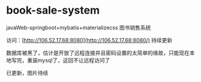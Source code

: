 # book-sale-system

javaWeb-springboot+mybatis+materializecss 图书销售系统



访问：[http://106.52.17.68:8080](http://106.52.17.68:8080/) 持续更新

数据库被黑了，估计是开放了远程连接并且密码设置的太简单的缘故，只能现在本地写完，重装mysql了，这回不让远程访问了



已更新，图片待续